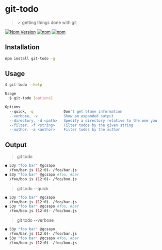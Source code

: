 # git-todo

> ✓ getting things done with git

[![Npm Version](https://img.shields.io/npm/v/git-todo.svg)](https://www.npmjs.com/package/git-todo)
[![npm](https://img.shields.io/npm/dt/git-todo.svg)]()
[![npm](https://img.shields.io/npm/dm/git-todo.svg)]()

## Installation

```sh
npm install git-todo -g
```

## Usage

```sh
$ git-todo --help

Usage
  $ git-todo [options]

Options
  --quick, -q              Don't get blame information
  --verbose, -v            Show an expanded output
  --directory, -d <path>   Specify a directory relative to the one you are currently in
  --filter, -f <string>    Filter todos by the given string
  --author, -a <author>    Filter todos by the author
```

## Output

> git todo

```sh
● 53y "foo bar" @gcsapo
  /foo/bar.js (12:0)- /foo/bar.js
● 53y "foo bar" @gcsapo #foo, #bar
  /foo/boo.js (12:0)- /foo/boo.js
```

> git todo --quick

```sh
● 53y "foo bar" @gcsapo
  /foo/bar.js (12:0)- /foo/bar.js
● 53y "foo bar" @gcsapo #foo, #bar
  /foo/boo.js (12:0)- /foo/boo.js
```

> git todo --verbose

```sh
● 53y "foo bar" @gcsapo
  /foo/bar.js (12:0)- /foo/bar.js
● 53y "foo bar" @gcsapo #foo, #bar
  /foo/boo.js (12:0)- /foo/boo.js
```
